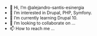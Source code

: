 - 👋 Hi, I’m @alejandro-santis-esinergia
- 👀 I’m interested in Drupal, PHP, Symfony.
- 🌱 I’m currently learning Drupal 10.
- 💞️ I’m looking to collaborate on ...
- 📫 How to reach me ...

<!---
alejandro-santis-esinergia/alejandro-santis-esinergia is a ✨ special ✨ repository because its `README.md` (this file) appears on your GitHub profile.
You can click the Preview link to take a look at your changes.
--->
